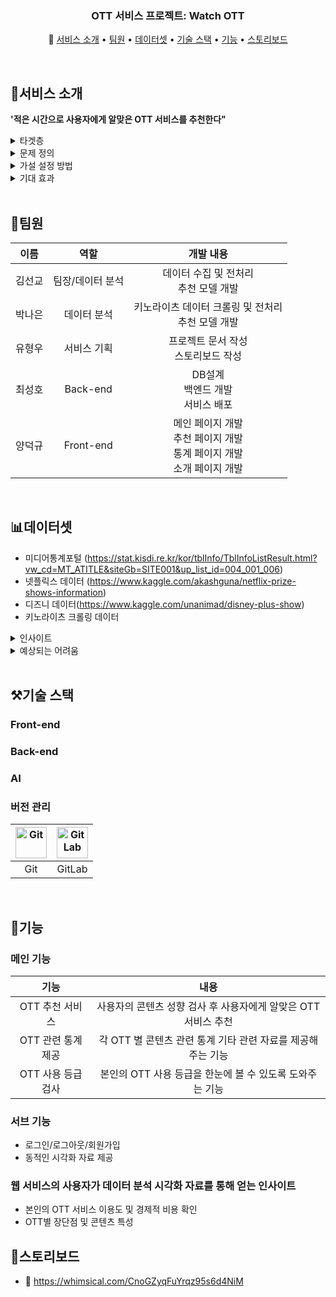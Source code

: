 <h3 align="center">OTT 서비스 프로젝트: Watch OTT</h3>

<p align="center">
  📰
  <a href="#서비스 소개">서비스 소개</a> • 
  <a href="#팀원">팀원</a> • 
  <a href="#데이터셋">데이터셋</a> • 
  <a href="#기술 스택">기술 스택</a> •
  <a href="#기능">기능</a> •
  <a href="#스토리보드">스토리보드</a> 
</p>
</br>

## 💁서비스 소개

**'적은 시간으로 사용자에게 알맞은 OTT 서비스를 추천한다"** <br />

<details>
  <summary>타겟층</summary>
  <div markdown="1">
    <ul>
      <li>OTT 서비스 선택에 어려움을 겪고 있는 사람들, 다수의 서비스를 이용하는 것에 대해 부담을 느끼는 사람들</li>
    </ul>
  </div>
</details>
<details>
  <summary>문제 정의</summary>
  <div markdown="1">
    <ul>
      <li>코로나 이후 ott 서비스 변화 분석 : </li>
      <li>코로나 이후 ott 서비스 이용량이 급증함과 동시에 여러 서비스들이 런칭함에 따라 
      다수의 서비스 중 자신에게 맞는 서비스를 선택하는데 어려움을 겪거나 다수의 서비스를 구독하는 것에 대해 부담을 느끼는 사람들이 늘어나고 있다.</li>
    </ul>
  </div>
</details>
<details>
  <summary>가설 설정 방법</summary>
  <div markdown="1">
    <ul>
      <li>서비스마다 지원하는 콘텐츠들의 특징을 기반으로 본인에게 알맞은 ott서비스를 추천한다. 
      나아가 ott서비스에 대한 분석을 통계자료로 제공해 각 ott서비스의 장단점을 파악할 수 있도록 돕는다.
      또한, 소비자의 ott 서비스 구독 비용, 시청시간 등의 데이터를 바탕으로 ott서비스 이용도를 확인할 수 있도록 돕는다. </li>
    </ul>
  </div>
</details>
<details>
  <summary>기대 효과</summary>
  <div markdown="1">
    <ul>
      <li>타겟층의 트래픽 유도를 통해 광고 수익을 창출할 수 있다. 더 나아가, OTT 서비스 별 강점 및 단점을 분석하는 서비스를 제공하여 솔루션을 제공하는 역할을 할 수 있다   </li>
    </ul>
  </div>
</details>
<br />

## 👥팀원

|  이름  |       역할       |                                     개발 내용                                     |
| :----: | :--------------: | :-------------------------------------------------------------------------------: |
| 김선교 | 팀장/데이터 분석 |                    데이터 수집 및 전처리<br /> 추천 모델 개발                     |
| 박나은 |   데이터 분석    |              키노라이츠 데이터 크롤링 및 전처리<br />추천 모델 개발               |
| 유형우 |   서비스 기획    |                      프로젝트 문서 작성<br />스토리보드 작성                      |
| 최성호 |     Back-end     |                     DB설계<br />백엔드 개발<br />서비스 배포                      |
| 양덕규 |    Front-end     | 메인 페이지 개발<br /> 추천 페이지 개발<br/>통계 페이지 개발<br/>소개 페이지 개발 |

<br />

## 📊데이터셋

- 미디어통계포털
  (https://stat.kisdi.re.kr/kor/tblInfo/TblInfoListResult.html?vw_cd=MT_ATITLE&siteGb=SITE001&up_list_id=004_001_006)
- 넷플릭스 데이터
  (https://www.kaggle.com/akashguna/netflix-prize-shows-information)
- 디즈니 데이터(https://www.kaggle.com/unanimad/disney-plus-show)
- 키노라이츠 크롤링 데이터

<details>
  <summary>인사이트</summary>
  <div markdown="1">
    <ul>
      <li>각 플랫폼별 콘텐츠 특징 및 장단점</li>
      <li>OTT서비스 이용도 및 관심도</li>
    </ul>
  </div>
</details>
<details>
  <summary>예상되는 어려움</summary>
  <div markdown="1">
    <ul>
      <li>플랫폼별 콘텐츠 특징을 찾을 수 없거나 그 차이가 크지 않은 경우</li>
      <li>데이터 부족에 따른 편향된 분석</li>
    </ul>
  </div>
</details>
</br>

## ⚒️기술 스택

### Front-end

### Back-end

### AI

### 버전 관리

| <img src="https://profilinator.rishav.dev/skills-assets/git-scm-icon.svg" alt="Git" width="50px" height="50px" /> | <img src="https://profilinator.rishav.dev/skills-assets/gitlab.svg" alt="GitLab" width="50px" height="50px" /> |
| :---------------------------------------------------------------------------------------------------------------: | :------------------------------------------------------------------------------------------------------------: |
|                                                        Git                                                        |                                                     GitLab                                                     |

<div id="3"></div></br>

## 🤖기능

### 메인 기능

|        기능        |                              내용                              |
| :----------------: | :------------------------------------------------------------: |
|  OTT 추천 서비스   | 사용자의 콘텐츠 성향 검사 후 사용자에게 알맞은 OTT 서비스 추천 |
| OTT 관련 통계 제공 |  각 OTT 별 콘텐츠 관련 통계 기타 관련 자료를 제공해주는 기능   |
| OTT 사용 등급 검사 |    본인의 OTT 사용 등급을 한눈에 볼 수 있도록 도와주는 기능    |

### 서브 기능

- 로그인/로그아웃/회원가입
- 동적인 시각화 자료 제공

### 웹 서비스의 사용자가 데이터 분석 시각화 자료를 통해 얻는 인사이트

- 본인의 OTT 서비스 이용도 및 경제적 비용 확인
- OTT별 장단점 및 콘텐츠 특성 </br>

## 📂스토리보드

- 🔗 https://whimsical.com/CnoGZyqFuYrqz95s6d4NiM
